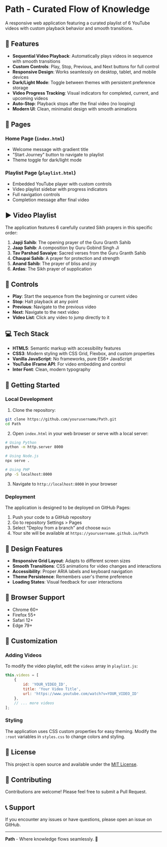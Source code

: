 # Path - Curated Flow of Knowledge

A responsive web application featuring a curated playlist of 6 YouTube videos with custom playback behavior and smooth transitions.

## 🎯 Features

- **Sequential Video Playback**: Automatically plays videos in sequence with smooth transitions
- **Custom Controls**: Play, Stop, Previous, and Next buttons for full control
- **Responsive Design**: Works seamlessly on desktop, tablet, and mobile devices
- **Dark/Light Mode**: Toggle between themes with persistent preference storage
- **Video Progress Tracking**: Visual indicators for completed, current, and upcoming videos
- **Auto-Stop**: Playback stops after the final video (no looping)
- **Modern UI**: Clean, minimalist design with smooth animations

## 📄 Pages

### Home Page (`index.html`)
- Welcome message with gradient title
- "Start Journey" button to navigate to playlist
- Theme toggle for dark/light mode

### Playlist Page (`playlist.html`)
- Embedded YouTube player with custom controls
- Video playlist sidebar with progress indicators
- Full navigation controls
- Completion message after final video

## ▶️ Video Playlist

The application features 6 carefully curated Sikh prayers in this specific order:

1. **Japji Sahib**: The opening prayer of the Guru Granth Sahib
2. **Jaap Sahib**: A composition by Guru Gobind Singh Ji  
3. **Tav Parshad Savaiye**: Sacred verses from the Guru Granth Sahib
4. **Chaupai Sahib**: A prayer for protection and strength
5. **Anand Sahib**: The prayer of bliss and joy
6. **Ardas**: The Sikh prayer of supplication

## 🧭 Controls

- **Play**: Start the sequence from the beginning or current video
- **Stop**: Halt playback at any point
- **Previous**: Navigate to the previous video
- **Next**: Navigate to the next video
- **Video List**: Click any video to jump directly to it

## 💻 Tech Stack

- **HTML5**: Semantic markup with accessibility features
- **CSS3**: Modern styling with CSS Grid, Flexbox, and custom properties
- **Vanilla JavaScript**: No frameworks, pure ES6+ JavaScript
- **YouTube IFrame API**: For video embedding and control
- **Inter Font**: Clean, modern typography

## 🚀 Getting Started

### Local Development

1. Clone the repository:
```bash
git clone https://github.com/yourusername/Path.git
cd Path
```

2. Open `index.html` in your web browser or serve with a local server:
```bash
# Using Python
python -m http.server 8000

# Using Node.js
npx serve .

# Using PHP
php -S localhost:8000
```

3. Navigate to `http://localhost:8000` in your browser

### Deployment

The application is designed to be deployed on GitHub Pages:

1. Push your code to a GitHub repository
2. Go to repository Settings > Pages
3. Select "Deploy from a branch" and choose `main`
4. Your site will be available at `https://yourusername.github.io/Path`

## 🎨 Design Features

- **Responsive Grid Layout**: Adapts to different screen sizes
- **Smooth Transitions**: CSS animations for video changes and interactions
- **Accessibility**: Proper ARIA labels and keyboard navigation
- **Theme Persistence**: Remembers user's theme preference
- **Loading States**: Visual feedback for user interactions

## 📱 Browser Support

- Chrome 60+
- Firefox 55+
- Safari 12+
- Edge 79+

## 🔧 Customization

### Adding Videos

To modify the video playlist, edit the `videos` array in `playlist.js`:

```javascript
this.videos = [
    {
        id: 'YOUR_VIDEO_ID',
        title: 'Your Video Title',
        url: 'https://www.youtube.com/watch?v=YOUR_VIDEO_ID'
    },
    // ... more videos
];
```

### Styling

The application uses CSS custom properties for easy theming. Modify the `:root` variables in `styles.css` to change colors and styling.

## 📄 License

This project is open source and available under the [MIT License](LICENSE).

## 🤝 Contributing

Contributions are welcome! Please feel free to submit a Pull Request.

## 📞 Support

If you encounter any issues or have questions, please open an issue on GitHub.

---

**Path** - Where knowledge flows seamlessly. 🌟 